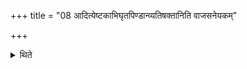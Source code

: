 +++
title = "08 आदित्येष्टकाभिघृतपिण्डान्व्यतिषक्तानिति वाजसनेयकम्"

+++

<details><summary>थिते</summary>

आदित्येष्टकाभिघृतपिण्डान्व्यतिषक्तानिति वाजसनेयकम् ८
</details>
